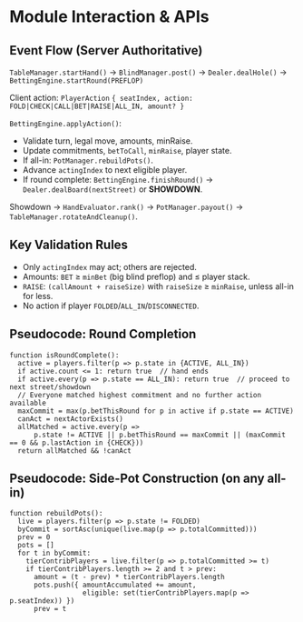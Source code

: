 # Module Interaction & APIs

## Event Flow (Server Authoritative)

`TableManager.startHand()` → `BlindManager.post()` → `Dealer.dealHole()` → `BettingEngine.startRound(PREFLOP)`

Client action: `PlayerAction` `{ seatIndex, action: FOLD|CHECK|CALL|BET|RAISE|ALL_IN, amount? }`

`BettingEngine.applyAction()`:

- Validate turn, legal move, amounts, minRaise.
- Update commitments, `betToCall`, `minRaise`, player state.
- If all-in: `PotManager.rebuildPots()`.
- Advance `actingIndex` to next eligible player.
- If round complete: `BettingEngine.finishRound()` → `Dealer.dealBoard(nextStreet)` or **SHOWDOWN**.

Showdown → `HandEvaluator.rank()` → `PotManager.payout()` → `TableManager.rotateAndCleanup()`.

## Key Validation Rules

- Only `actingIndex` may act; others are rejected.
- Amounts: `BET` ≥ `minBet` (big blind preflop) and ≤ player stack.
- `RAISE`: `(callAmount + raiseSize)` with `raiseSize` ≥ `minRaise`, unless all-in for less.
- No action if player `FOLDED`/`ALL_IN`/`DISCONNECTED`.

## Pseudocode: Round Completion

```pseudo
function isRoundComplete():
  active = players.filter(p => p.state in {ACTIVE, ALL_IN})
  if active.count <= 1: return true  // hand ends
  if active.every(p => p.state == ALL_IN): return true  // proceed to next street/showdown
  // Everyone matched highest commitment and no further action available
  maxCommit = max(p.betThisRound for p in active if p.state == ACTIVE)
  canAct = nextActorExists()
  allMatched = active.every(p =>
      p.state != ACTIVE || p.betThisRound == maxCommit || (maxCommit == 0 && p.lastAction in {CHECK}))
  return allMatched && !canAct
```

## Pseudocode: Side-Pot Construction (on any all-in)

```pseudo
function rebuildPots():
  live = players.filter(p => p.state != FOLDED)
  byCommit = sortAsc(unique(live.map(p => p.totalCommitted)))
  prev = 0
  pots = []
  for t in byCommit:
    tierContribPlayers = live.filter(p => p.totalCommitted >= t)
    if tierContribPlayers.length >= 2 and t > prev:
      amount = (t - prev) * tierContribPlayers.length
      pots.push({ amountAccumulated += amount,
                  eligible: set(tierContribPlayers.map(p => p.seatIndex)) })
      prev = t
```

